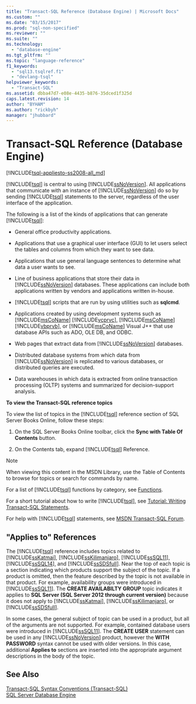 ```yaml
---
title: "Transact-SQL Reference (Database Engine) | Microsoft Docs"
ms.custom: ""
ms.date: "03/15/2017"
ms.prod: "sql-non-specified"
ms.reviewer: ""
ms.suite: ""
ms.technology: 
  - "database-engine"
ms.tgt_pltfrm: ""
ms.topic: "language-reference"
f1_keywords: 
  - "sql13.tsqlref.f1"
  - "devlang-tsql"
helpviewer_keywords: 
  - "Transact-SQL"
ms.assetid: dbba47d7-e08e-4435-b876-35dced1f325d
caps.latest.revision: 14
author: "BYHAM"
ms.author: "rickbyh"
manager: "jhubbard"
---
```

# Transact-SQL Reference (Database Engine)
[!INCLUDE[tsql-appliesto-ss2008-all_md](../includes/tsql-appliesto-ss2008-all-md.md)]

  [!INCLUDE[tsql](../includes/tsql-md.md)] is central to using [!INCLUDE[ssNoVersion](../includes/ssnoversion-md.md)]. All applications that communicate with an instance of [!INCLUDE[ssNoVersion](../includes/ssnoversion-md.md)] do so by sending [!INCLUDE[tsql](../includes/tsql-md.md)] statements to the server, regardless of the user interface of the application.  
  
 The following is a list of the kinds of applications that can generate [!INCLUDE[tsql](../includes/tsql-md.md)]:  
  
-   General office productivity applications.  
  
-   Applications that use a graphical user interface (GUI) to let users select the tables and columns from which they want to see data.  
  
-   Applications that use general language sentences to determine what data a user wants to see.  
  
-   Line of business applications that store their data in [!INCLUDE[ssNoVersion](../includes/ssnoversion-md.md)] databases. These applications can include both applications written by vendors and applications written in-house.  
  
-   [!INCLUDE[tsql](../includes/tsql-md.md)] scripts that are run by using utilities such as **sqlcmd**.  
  
-   Applications created by using development systems such as [!INCLUDE[msCoName](../includes/msconame-md.md)] [!INCLUDE[vcprvc](../includes/vcprvc-md.md)], [!INCLUDE[msCoName](../includes/msconame-md.md)] [!INCLUDE[vbprvb](../includes/vbprvb-md.md)], or [!INCLUDE[msCoName](../includes/msconame-md.md)] Visual J++ that use database APIs such as ADO, OLE DB, and ODBC.  
  
-   Web pages that extract data from [!INCLUDE[ssNoVersion](../includes/ssnoversion-md.md)] databases.  
  
-   Distributed database systems from which data from [!INCLUDE[ssNoVersion](../includes/ssnoversion-md.md)] is replicated to various databases, or distributed queries are executed.  
  
-   Data warehouses in which data is extracted from online transaction processing (OLTP) systems and summarized for decision-support analysis.  
  
 **To view the Transact-SQL reference topics**  
  
 To view the list of topics in the [!INCLUDE[tsql](../includes/tsql-md.md)] reference section of SQL Server Books Online, follow these steps:  
  
1.  On the SQL Server Books Online toolbar, click the **Sync with Table Of Contents** button.  
  
2.  On the Contents tab, expand [!INCLUDE[tsql](../includes/tsql-md.md)] Reference.  
  
> [!NOTE]  
>  When viewing this content in the MSDN Library, use the Table of Contents to browse for topics or search for commands by name.  
  
 For a list of [!INCLUDE[tsql](../includes/tsql-md.md)] functions by category, see [Functions](../t-sql/functions/functions.md).  
  
 For a short tutorial about how to write [!INCLUDE[tsql](../includes/tsql-md.md)], see [Tutorial: Writing Transact-SQL Statements](../t-sql/tutorial-writing-transact-sql-statements.md).  
  
 For help with [!INCLUDE[tsql](../includes/tsql-md.md)] statements, see [MSDN Transact-SQL Forum](http://social.msdn.microsoft.com/Forums/en-US/home?forum=transactsql).  
  
## "Applies to" References  
 The [!INCLUDE[tsql](../includes/tsql-md.md)] reference includes topics related to [!INCLUDE[ssKatmai](../includes/sskatmai-md.md)], [!INCLUDE[ssKilimanjaro](../includes/sskilimanjaro-md.md)], [!INCLUDE[ssSQL11](../includes/sssql11-md.md)], [!INCLUDE[ssSQL14](../includes/sssql14-md.md)], and [!INCLUDE[ssSDSfull](../includes/sssdsfull-md.md)]. Near the top of each topic is a section indicating which products support the subject of the topic. If a product is omitted, then the feature described by the topic is not available in that product. For example, availability groups were introduced in [!INCLUDE[ssSQL11](../includes/sssql11-md.md)]. The **CREATE AVAILABILTY GROUP** topic indicates it applies to **SQL Server (SQL Server 2012 through current version)** because it does not apply to [!INCLUDE[ssKatmai](../includes/sskatmai-md.md)], [!INCLUDE[ssKilimanjaro](../includes/sskilimanjaro-md.md)], or [!INCLUDE[ssSDSfull](../includes/sssdsfull-md.md)].  
  
 In some cases, the general subject of topic can be used in a product, but all of the arguments are not supported. For example, contained database users were introduced in [!INCLUDE[ssSQL11](../includes/sssql11-md.md)]. The **CREATE USER** statement can be used in any [!INCLUDE[ssNoVersion](../includes/ssnoversion-md.md)] product, however the **WITH PASSWORD** syntax cannot be used with older versions. In this case, additional **Applies to** sections are inserted into the appropriate argument descriptions in the body of the topic.  
  
## See Also  
 [Transact-SQL Syntax Conventions &#40;Transact-SQL&#41;](../t-sql/language-elements/transact-sql-syntax-conventions-transact-sql.md)   
 [SQL Server Database Engine](../database-engine/configure-windows/sql-server-database-engine.md)  
  
  